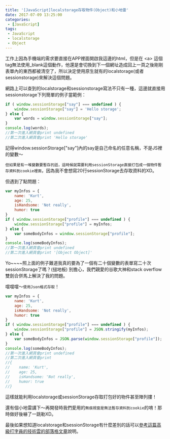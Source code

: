 ```yaml
---
title: '[JavaScript]localstorage存取物件(Object)和小地雷'
date: 2017-07-09 13:25:00
categories:
 - [JavaScript]
tags:
 - JavaScript
 - localstorage
 - Object
---
```

工作上因為手機端的需求要直接在APP裡面開啟我這邊的html，但是在 \<a> 這個tag無法使用_blank這個動作，他還是會切換到下一個網址造成回上一頁之後剛剛表單內的東西都被清空了，所以決定使用原生就有的localstorage(或者sessionstorage)來解決這個問題。

網路上可以查到的localstorage和sessionstorage寫法不只有一種，這邊就直接用sessionstorage下列簡單的例子當範例：
``` javascript
if ( window.sessionStorage["say"] === undefined ) {
    window.sessionStorage["say"] = 'Hello storage';
} else {
    var words = window.sessionStorage["say"];
}
console.log(words);
//第一次進入網頁會print undefined
//第二次進入網頁會print 'Hello storage'
```
記得window.sessionStorage["say"]內的say是自己命名的任意名稱，不是JS裡的變數～

`但如果是有一堆變數要暫存的話，這時候就需要利用sessionStorage直接打包成一個物件暫存資料到cookie裡面`，因為我不會想寫20行sessionStorage去存取資料的XD。

但遇到了點問題：
``` javascript
var myInfos = {
    name: 'Kurt',
    age: 25,
    isHandsome: 'Not really',
    humor: true
}
if ( window.sessionStorage["profile"] === undefined ) {
    window.sessionStorage["profile"] = myInfos;
} else {
    var someBodyInfos = window.sessionStorage["profile"];
}
console.log(someBodyInfos);
//第一次進入網頁會print undefined
//第二次進入網頁會print '[Object Object]'
```
Yo~~~~照上面的例子難道我真的要為了一個有二十個變數的表單寫二十次sessionStorage了嗎？(搥地板)
別擔心，我們親愛的谷歌大神和stack overflow雙劍合併馬上解決了我的問題。

噹噹噹～`使用Json格式存取`！


``` javascript
var myInfos = {
    name: 'Kurt',
    age: 25,
    isHandsome: 'Not really',
    humor: true
}
if ( window.sessionStorage["profile"] === undefined ) {
    window.sessionStorage["profile"] = JSON.stringify(myInfos);
} else {
    var someBodyInfos = JSON.parse(window.sessionStorage["profile"]);
}
console.log(someBodyInfos);
//第一次進入網頁會print undefined
//第二次進入網頁會print
//{
//    name: 'Kurt',
//    age: 25,
//    isHandsome: 'Not really',
//    humor: true
//}
```
這樣就能利用localstorage或sessionStorage存取打包好的物件甚至陣列摟！

還有個小地雷講下～再開發時我們愛用的`無痕視窗是無法暫存資料到cookie`的唷！那時做好後嚇了一跳勒XD。

最後如果想知道localstorage和sessionStorage有什麼差別的話可以[參考這篇高級打字員的技術雲的部落格文章](https://dotblogs.com.tw/shadow/2014/07/10/145879)說明。
